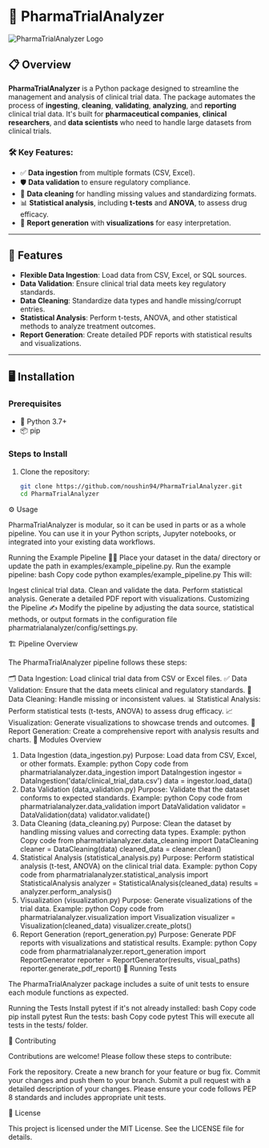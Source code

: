 # 🚀 **PharmaTrialAnalyzer** 

![PharmaTrialAnalyzer Logo](https://media.rxbenefits.com/2021/09/09153604/Using-Data-to-Improve-Pharma-Ben-Mgt-Header.jpg) <!-- Add your logo or banner here -->

## 📋 Overview

**PharmaTrialAnalyzer** is a Python package designed to streamline the management and analysis of clinical trial data. The package automates the process of **ingesting**, **cleaning**, **validating**, **analyzing**, and **reporting** clinical trial data. It's built for **pharmaceutical companies**, **clinical researchers**, and **data scientists** who need to handle large datasets from clinical trials.

### 🛠️ Key Features:
- ✅ **Data ingestion** from multiple formats (CSV, Excel).
- 🛡️ **Data validation** to ensure regulatory compliance.
- 🧼 **Data cleaning** for handling missing values and standardizing formats.
- 📊 **Statistical analysis**, including **t-tests** and **ANOVA**, to assess drug efficacy.
- 📝 **Report generation** with **visualizations** for easy interpretation.

---

## 🎯 Features

- **Flexible Data Ingestion**: Load data from CSV, Excel, or SQL sources.
- **Data Validation**: Ensure clinical trial data meets key regulatory standards.
- **Data Cleaning**: Standardize data types and handle missing/corrupt entries.
- **Statistical Analysis**: Perform t-tests, ANOVA, and other statistical methods to analyze treatment outcomes.
- **Report Generation**: Create detailed PDF reports with statistical results and visualizations.


---

## 🖥️ Installation

### Prerequisites

- 🐍 Python 3.7+
- 📦 pip

### Steps to Install

1. Clone the repository:
   ```bash
   git clone https://github.com/noushin94/PharmaTrialAnalyzer.git
   cd PharmaTrialAnalyzer

⚙️ Usage

PharmaTrialAnalyzer is modular, so it can be used in parts or as a whole pipeline. You can use it in your Python scripts, Jupyter notebooks, or integrated into your existing data workflows.

Running the Example Pipeline 🏃‍♀️
Place your dataset in the data/ directory or update the path in examples/example_pipeline.py.
Run the example pipeline:
bash
Copy code
python examples/example_pipeline.py
This will:

Ingest clinical trial data.
Clean and validate the data.
Perform statistical analysis.
Generate a detailed PDF report with visualizations.
Customizing the Pipeline ✍️
Modify the pipeline by adjusting the data source, statistical methods, or output formats in the configuration file pharmatrialanalyzer/config/settings.py.

🏗️ Pipeline Overview

The PharmaTrialAnalyzer pipeline follows these steps:

🗂️ Data Ingestion: Load clinical trial data from CSV or Excel files.
✅ Data Validation: Ensure that the data meets clinical and regulatory standards.
🧼 Data Cleaning: Handle missing or inconsistent values.
📊 Statistical Analysis: Perform statistical tests (t-tests, ANOVA) to assess drug efficacy.
📈 Visualization: Generate visualizations to showcase trends and outcomes.
📝 Report Generation: Create a comprehensive report with analysis results and charts.
🧰 Modules Overview

1. Data Ingestion (data_ingestion.py)
Purpose: Load data from CSV, Excel, or other formats.
Example:
python
Copy code
from pharmatrialanalyzer.data_ingestion import DataIngestion
ingestor = DataIngestion('data/clinical_trial_data.csv')
data = ingestor.load_data()
2. Data Validation (data_validation.py)
Purpose: Validate that the dataset conforms to expected standards.
Example:
python
Copy code
from pharmatrialanalyzer.data_validation import DataValidation
validator = DataValidation(data)
validator.validate()
3. Data Cleaning (data_cleaning.py)
Purpose: Clean the dataset by handling missing values and correcting data types.
Example:
python
Copy code
from pharmatrialanalyzer.data_cleaning import DataCleaning
cleaner = DataCleaning(data)
cleaned_data = cleaner.clean()
4. Statistical Analysis (statistical_analysis.py)
Purpose: Perform statistical analysis (t-test, ANOVA) on the clinical trial data.
Example:
python
Copy code
from pharmatrialanalyzer.statistical_analysis import StatisticalAnalysis
analyzer = StatisticalAnalysis(cleaned_data)
results = analyzer.perform_analysis()
5. Visualization (visualization.py)
Purpose: Generate visualizations of the trial data.
Example:
python
Copy code
from pharmatrialanalyzer.visualization import Visualization
visualizer = Visualization(cleaned_data)
visualizer.create_plots()
6. Report Generation (report_generation.py)
Purpose: Generate PDF reports with visualizations and statistical results.
Example:
python
Copy code
from pharmatrialanalyzer.report_generation import ReportGenerator
reporter = ReportGenerator(results, visual_paths)
reporter.generate_pdf_report()
🧪 Running Tests

The PharmaTrialAnalyzer package includes a suite of unit tests to ensure each module functions as expected.

Running the Tests
Install pytest if it's not already installed:
bash
Copy code
pip install pytest
Run the tests:
bash
Copy code
pytest
This will execute all tests in the tests/ folder.

🤝 Contributing

Contributions are welcome! Please follow these steps to contribute:

Fork the repository.
Create a new branch for your feature or bug fix.
Commit your changes and push them to your branch.
Submit a pull request with a detailed description of your changes.
Please ensure your code follows PEP 8 standards and includes appropriate unit tests.

📜 License

This project is licensed under the MIT License. See the LICENSE file for details.

